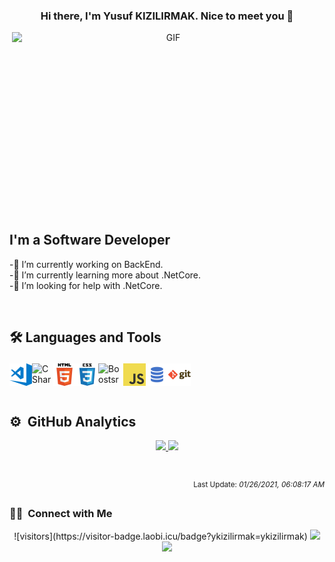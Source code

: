 <h3 align="center">Hi there, I'm Yusuf KIZILIRMAK. Nice to meet you 👋</h3>


<!--
**ykizilirmak/ykizilirmak** is a ✨ _special_ ✨ repository because its `README.md` (this file) appears on your GitHub profile.

Here are some ideas to get you started:

- 🔭 I’m currently working on ...
- 🌱 I’m currently learning ...
- 👯 I’m looking to collaborate on ...
- 🤔 I’m looking for help with ...
- 💬 Ask me about ...
- 📫 How to reach me: ...
- 😄 Pronouns: ...
- ⚡ Fun fact: ...
-->
<div align="center">
 <img align="right" alt="GIF" src="https://images.unsplash.com/photo-1510915228340-29c85a43dcfe?ixid=MXwxMjA3fDB8MHxwaG90by1wYWdlfHx8fGVufDB8fHw%3D&ixlib=rb-1.2.1&auto=format&fit=crop&w=1050&q=80" width="500" height="320" />
</div>

<h2 align="left">
I'm a Software Developer
</h2>
 
-🔭 I’m currently working on BackEnd.<br/>
-🌱 I’m currently learning more about .NetCore.<br/>
-🤔 I’m looking for help with .NetCore.<br/>


<br /><h2 align="left">
 🛠 Languages and Tools
</h2>

<img align="left" alt="Visual Studio Code" width="36px" src="https://raw.githubusercontent.com/github/explore/80688e429a7d4ef2fca1e82350fe8e3517d3494d/topics/visual-studio-code/visual-studio-code.png" />
<img align="left" alt="CSharp" width="34px"  height="34px"  src="https://seeklogo.com/images/C/c-sharp-c-logo-02F17714BA-seeklogo.com.png" />
<img align="left" alt="HTML5" width="36px" src="https://raw.githubusercontent.com/github/explore/80688e429a7d4ef2fca1e82350fe8e3517d3494d/topics/html/html.png" />
<img align="left" alt="CSS3" width="36px" src="https://raw.githubusercontent.com/github/explore/80688e429a7d4ef2fca1e82350fe8e3517d3494d/topics/css/css.png" />
<img align="left" alt="Boostsrap" width="40px"  height="40px" src="https://www.logo.wine/a/logo/Bootstrap_(front-end_framework)/Bootstrap_(front-end_framework)-Logo.wine.svg"/>
<img align="left" alt="JavaScript" width="36px" src="https://raw.githubusercontent.com/github/explore/80688e429a7d4ef2fca1e82350fe8e3517d3494d/topics/javascript/javascript.png" />
<img align="left" alt="SQL" width="36px" src="https://raw.githubusercontent.com/github/explore/80688e429a7d4ef2fca1e82350fe8e3517d3494d/topics/sql/sql.png" />
<img align="left" alt="Git" width="36px" src="https://raw.githubusercontent.com/github/explore/80688e429a7d4ef2fca1e82350fe8e3517d3494d/topics/git/git.png" />


<br/><br/><br/><h2 align="left"> ⚙️ &nbsp;GitHub Analytics</h2>

<p align="center">
<a href="https://github.com/ykizilirmak">
  <img height="180em" src="https://github-readme-stats-eight-theta.vercel.app/api?username=ykizilirmak&show_icons=true&theme=algolia&include_all_commits=true&count_private=true"/>
  <img height="180em" src="https://github-readme-stats-eight-theta.vercel.app/api/top-langs/?username=ykizilirmak&layout=compact&langs_count=8&theme=algolia"/>
</a>
</p>




<br/>
<p align="right"><sup >Last Update: <i> 01/26/2021, 06:08:17 AM</i></sup></p>



### 🤝🏻 &nbsp;Connect with Me

<p align="center">
  ![visitors](https://visitor-badge.laobi.icu/badge?ykizilirmak=ykizilirmak)
<a href="https://www.linkedin.com/in/yusuf-k-3a5112164/"><img src="https://img.shields.io/badge/-YusufKizilirmak-0077B5?style=flat&logo=Linkedin&logoColor=white"/></a>
<a href="mailto:ykizilirmak93@gmail.com"><img src="https://img.shields.io/badge/-ykizilirmak93@gmail.com-D14836?style=flat&logo=Gmail&logoColor=white"/></a>
</p>
    
    
